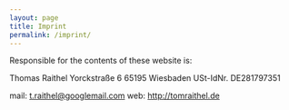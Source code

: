 ```yaml
---
layout: page
title: Imprint
permalink: /imprint/
---
```


Responsible for the contents of these website is:

Thomas Raithel
Yorckstraße 6
65195 Wiesbaden
USt-IdNr. DE281797351

mail: t.raithel@googlemail.com
web: http://tomraithel.de
